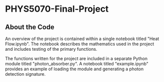 # PHYS5070-Final-Project

## About the Code ##
An overview of the project is contained within a single notebook titled "Heat Flow.ipynb". The notebook describes the mathematics used in the project and includes testing of the primary functions.

The functions written for the project are included in a separate Python module titled "photon_absorber.py". A notebook titled "example.ipynb" provides an example of loading the module and generating a photon detection signature.